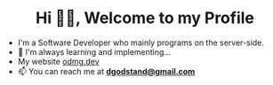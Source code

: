 <h1 align="center">Hi 👋🏾, Welcome to my Profile</h1>

- I'm a Software Developer who mainly programs on the server-side.
- 🌱 I'm always learning and implementing...
- My website [odmg.dev](https://odmg.dev/)
- 📫 You can reach me at **dgodstand@gmail.com**
